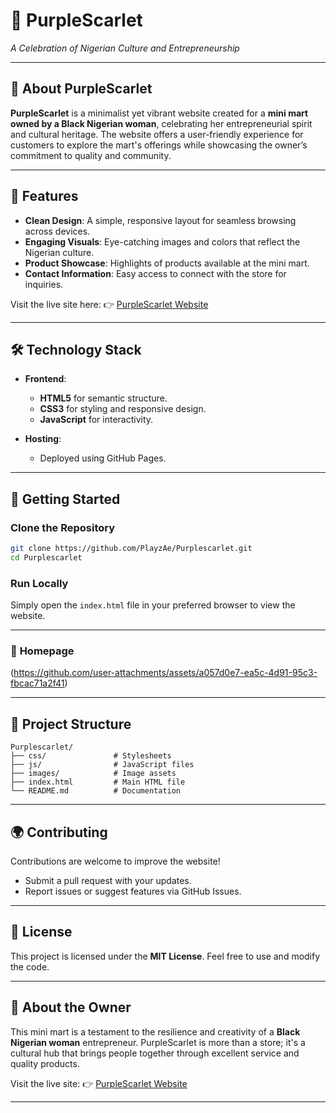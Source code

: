 # 🌺 **PurpleScarlet**  
_A Celebration of Nigerian Culture and Entrepreneurship_

---

## 🌟 **About PurpleScarlet**

**PurpleScarlet** is a minimalist yet vibrant website created for a **mini mart owned by a Black Nigerian woman**, celebrating her entrepreneurial spirit and cultural heritage. The website offers a user-friendly experience for customers to explore the mart's offerings while showcasing the owner’s commitment to quality and community.

---

## 🎨 **Features**

- **Clean Design**: A simple, responsive layout for seamless browsing across devices.  
- **Engaging Visuals**: Eye-catching images and colors that reflect the Nigerian culture.  
- **Product Showcase**: Highlights of products available at the mini mart.  
- **Contact Information**: Easy access to connect with the store for inquiries.  

Visit the live site here: 👉 [PurpleScarlet Website](https://playzae.github.io/Purplescarlet/)  

---

## 🛠️ **Technology Stack**

- **Frontend**:  
  - **HTML5** for semantic structure.  
  - **CSS3** for styling and responsive design.  
  - **JavaScript** for interactivity.  

- **Hosting**:  
  - Deployed using GitHub Pages.

---

## 🚀 **Getting Started**

### **Clone the Repository**
```bash
git clone https://github.com/PlayzAe/Purplescarlet.git
cd Purplescarlet
```

### **Run Locally**
Simply open the `index.html` file in your preferred browser to view the website.

---



### 🏪 **Homepage**  
(https://github.com/user-attachments/assets/a057d0e7-ea5c-4d91-95c3-fbcac71a2f41)

---

## 🧰 **Project Structure**

```
Purplescarlet/
├── css/               # Stylesheets
├── js/                # JavaScript files
├── images/            # Image assets
├── index.html         # Main HTML file
└── README.md          # Documentation
```

---

## 🌍 **Contributing**

Contributions are welcome to improve the website!  
- Submit a pull request with your updates.  
- Report issues or suggest features via GitHub Issues.  

---

## 📝 **License**

This project is licensed under the **MIT License**. Feel free to use and modify the code.

---

## 🌟 **About the Owner**

This mini mart is a testament to the resilience and creativity of a **Black Nigerian woman** entrepreneur. PurpleScarlet is more than a store; it's a cultural hub that brings people together through excellent service and quality products.

Visit the live site: 👉 [PurpleScarlet Website](https://playzae.github.io/Purplescarlet/)

---
```


